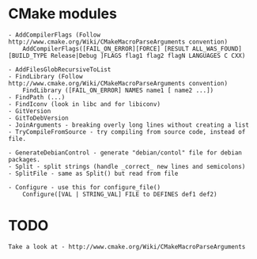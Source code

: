 
CMake modules
============

    - AddCompilerFlags (Follow http://www.cmake.org/Wiki/CMakeMacroParseArguments convention)
        AddCompilerFlags([FAIL_ON_ERROR][FORCE] [RESULT ALL_WAS_FOUND] [BUILD_TYPE Release|Debug ]FLAGS flag1 flag2 flagN LANGUAGES C CXX)

    - AddFilesGlobRecursiveToList
    - FindLibrary (Follow http://www.cmake.org/Wiki/CMakeMacroParseArguments convention)
        FindLibrary ([FAIL_ON_ERROR] NAMES name1 [ name2 ...])
    - FindPath (...)
    - FindIconv (look in libc and for libiconv)
    - GitVersion
    - GitToDebVersion
    - JoinArguments - breaking overly long lines without creating a list
    - TryCompileFromSource - try compiling from source code, instead of file.

    - GenerateDebianControl - generate "debian/contol" file for debian packages.
    - Split - split strings (handle _correct_ new lines and semicolons)
    - SplitFile - same as Split() but read from file

    - Configure - use this for configure_file()
        Configure([VAL | STRING_VAL] FILE to DEFINES def1 def2)

TODO
====
    Take a look at - http://www.cmake.org/Wiki/CMakeMacroParseArguments

